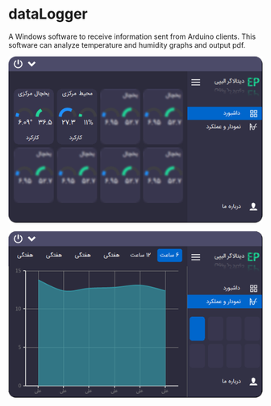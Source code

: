 # dataLogger
A Windows software to receive information sent from Arduino clients.
This software can analyze temperature and humidity graphs and output pdf.


![Screenshot](Data%20Logger%200.png)

![Screenshot](Data%20Logger%201.png)
